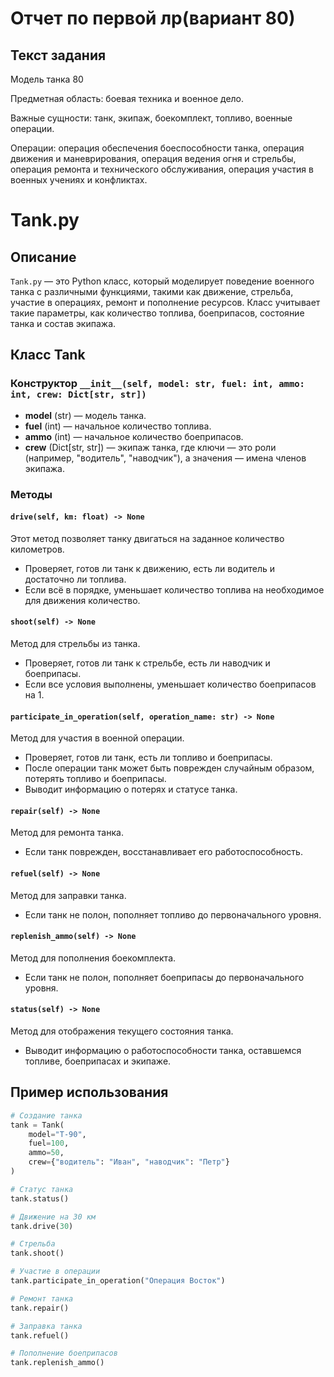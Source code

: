 # Отчет по первой лр(вариант 80)

## Текст задания 

Модель танка 80

Предметная область: боевая техника и военное дело.

Важные сущности: танк, экипаж, боекомплект, топливо, военные операции.

Операции: операция обеспечения боеспособности танка, операция движения и маневрирования, операция ведения огня и стрельбы, операция ремонта и технического обслуживания, операция участия в военных учениях и конфликтах.


# Tank.py

## Описание

`Tank.py` — это Python класс, который моделирует поведение военного танка с различными функциями, такими как движение, стрельба, участие в операциях, ремонт и пополнение ресурсов. Класс учитывает такие параметры, как количество топлива, боеприпасов, состояние танка и состав экипажа.

## Класс Tank

### Конструктор `__init__(self, model: str, fuel: int, ammo: int, crew: Dict[str, str])`

- **model** (str) — модель танка.
- **fuel** (int) — начальное количество топлива.
- **ammo** (int) — начальное количество боеприпасов.
- **crew** (Dict[str, str]) — экипаж танка, где ключи — это роли (например, "водитель", "наводчик"), а значения — имена членов экипажа.

### Методы

#### `drive(self, km: float) -> None`

Этот метод позволяет танку двигаться на заданное количество километров. 
- Проверяет, готов ли танк к движению, есть ли водитель и достаточно ли топлива.
- Если всё в порядке, уменьшает количество топлива на необходимое для движения количество.

#### `shoot(self) -> None`

Метод для стрельбы из танка.
- Проверяет, готов ли танк к стрельбе, есть ли наводчик и боеприпасы.
- Если все условия выполнены, уменьшает количество боеприпасов на 1.

#### `participate_in_operation(self, operation_name: str) -> None`

Метод для участия в военной операции.
- Проверяет, готов ли танк, есть ли топливо и боеприпасы.
- После операции танк может быть поврежден случайным образом, потерять топливо и боеприпасы.
- Выводит информацию о потерях и статусе танка.

#### `repair(self) -> None`

Метод для ремонта танка.
- Если танк поврежден, восстанавливает его работоспособность.

#### `refuel(self) -> None`

Метод для заправки танка.
- Если танк не полон, пополняет топливо до первоначального уровня.

#### `replenish_ammo(self) -> None`

Метод для пополнения боекомплекта.
- Если танк не полон, пополняет боеприпасы до первоначального уровня.

#### `status(self) -> None`

Метод для отображения текущего состояния танка.
- Выводит информацию о работоспособности танка, оставшемся топливе, боеприпасах и экипаже.

## Пример использования

```python
# Создание танка
tank = Tank(
    model="T-90",
    fuel=100,
    ammo=50,
    crew={"водитель": "Иван", "наводчик": "Петр"}
)

# Статус танка
tank.status()

# Движение на 30 км
tank.drive(30)

# Стрельба
tank.shoot()

# Участие в операции
tank.participate_in_operation("Операция Восток")

# Ремонт танка
tank.repair()

# Заправка танка
tank.refuel()

# Пополнение боеприпасов
tank.replenish_ammo()

